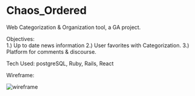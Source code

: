 # Chaos_Ordered
 Web Categorization &amp; Organization tool, a GA project.


 Objectives:  
  1.) Up to date news information
  2.) User favorites with Categorization.
  3.) Platform for comments & discourse.


Tech Used:
    postgreSQL, Ruby, Rails, React

Wireframe:

![wireframe](https://github.com/tnangel1984/Chaos_Ordered/commit/00275ce42511c5b526fb173d675a8fa1bca25951#diff-ecf6989df6dac7a7d1c868729d732510)
